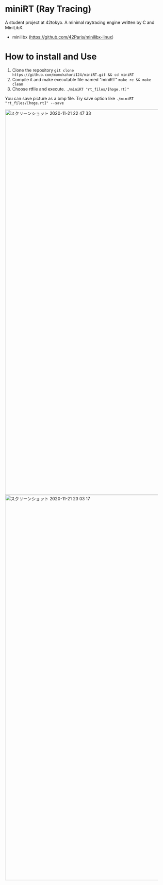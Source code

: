 # miniRT (Ray Tracing)

A student project at 42tokyo. A minimal raytracing engine written by C and MiniLibX.
- minilibx (https://github.com/42Paris/minilibx-linux)

# How to install and Use

1. Clone the repository
`git clone https://github.com/momokahori124/miniRT.git && cd miniRT`
2. Compile it and make executable file named "miniRT"
`make re && make clean`
3. Choose rtfile and execute.
`./miniRT "rt_files/[hoge.rt]"`

You can save picture as a bmp file. Try save option like `./miniRT "rt_files/[hoge.rt]" --save`

<img width="1268" alt="スクリーンショット 2020-11-21 22 47 33" src="https://user-images.githubusercontent.com/60100351/99878858-abb70600-2c4b-11eb-871c-690ee265e17b.png">

<img width="1268" alt="スクリーンショット 2020-11-21 23 03 17" src="https://user-images.githubusercontent.com/60100351/99879098-c4c0b680-2c4d-11eb-8333-5d4fd8f60e2c.png">
